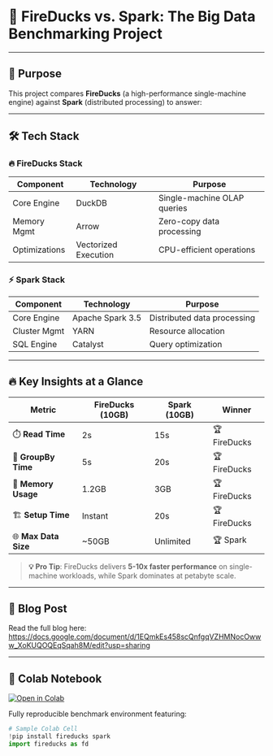 # 🚀 FireDucks vs. Spark: The Big Data Benchmarking Project

---

## 📌 Purpose
This project compares **FireDucks** (a high-performance single-machine engine) against **Spark** (distributed processing) to answer:

---

## 🛠️ Tech Stack

### 🔥 FireDucks Stack
| Component       | Technology           | Purpose                          |
|----------------|---------------------|----------------------------------|
| Core Engine    | DuckDB              | Single-machine OLAP queries      |
| Memory Mgmt    | Arrow               | Zero-copy data processing        |
| Optimizations  | Vectorized Execution | CPU-efficient operations         |

### ⚡ Spark Stack
| Component       | Technology           | Purpose                          |
|----------------|---------------------|----------------------------------|
| Core Engine    | Apache Spark 3.5    | Distributed data processing      |
| Cluster Mgmt   | YARN                | Resource allocation             |
| SQL Engine     | Catalyst            | Query optimization              |

---

## 🔥 Key Insights at a Glance

<div align="center">

| Metric               | FireDucks (10GB) | Spark (10GB) | Winner          |
|----------------------|------------------|--------------|-----------------|
| ⏱️ **Read Time**     | 2s               | 15s          | 🏆 FireDucks    |
| 🧮 **GroupBy Time**  | 5s               | 20s          | 🏆 FireDucks    |
| 💾 **Memory Usage**  | 1.2GB            | 3GB          | 🏆 FireDucks    |
| 🏗️ **Setup Time**   | Instant          | 20s          | 🏆 FireDucks    |
| 🌐 **Max Data Size** | ~50GB            | Unlimited    | 🏆 Spark        |

</div>

> **💡 Pro Tip**: FireDucks delivers **5-10x faster performance** on single-machine workloads, while Spark dominates at petabyte scale.

---

## 📖 Blog Post

Read the full blog here:
https://docs.google.com/document/d/1EQmkEs458scQnfgqVZHMNocOwww_XoKUQOQEqSqah8M/edit?usp=sharing

---

## 🧪 Colab Notebook
[![Open in Colab](https://colab.research.google.com/assets/colab-badge.svg)](https://docs.google.com/document/d/1EQmkEs458scQnfgqVZHMNocOwww_XoKUQOQEqSqah8M/edit?usp=sharing)

Fully reproducible benchmark environment featuring:
```python
# Sample Colab Cell
!pip install fireducks spark
import fireducks as fd
